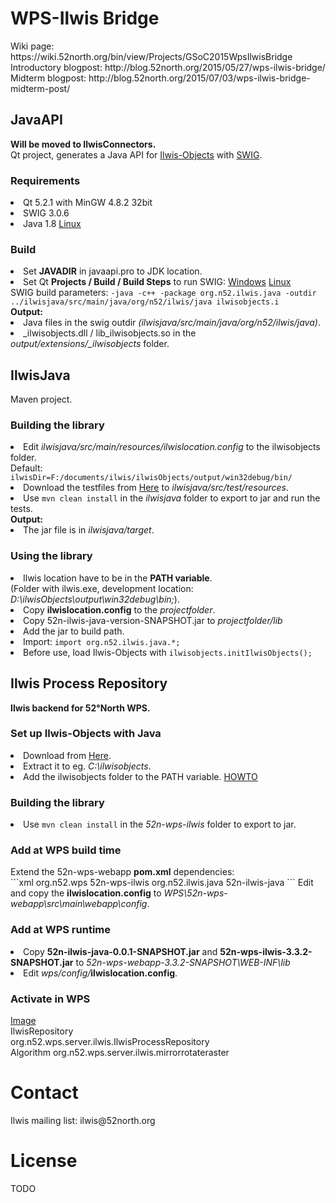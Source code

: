 <h1>WPS-Ilwis Bridge</h1>
Wiki page: https://wiki.52north.org/bin/view/Projects/GSoC2015WpsIlwisBridge <br>
Introductory blogpost: http://blog.52north.org/2015/05/27/wps-ilwis-bridge/ <br>
Midterm blogpost: http://blog.52north.org/2015/07/03/wps-ilwis-bridge-midterm-post/ <br>

<h2>JavaAPI</h2>
<b>Will be moved to IlwisConnectors.</b><br>
Qt project, generates a Java API for <a href="https://github.com/52North/IlwisCore">Ilwis-Objects</a> with <a href="http://www.swig.org/">SWIG</a>.
<h3>Requirements</h3>
<li>Qt 5.2.1 with MinGW 4.8.2 32bit</li>
<li>SWIG 3.0.6</li>
<li>Java 1.8 <a href=http://www.webupd8.org/2014/03/how-to-install-oracle-java-8-in-debian.html>Linux</a></li>
<h3>Build</h3>
<li>Set <b>JAVADIR</b> in javaapi.pro to JDK location.
<li>Set Qt <b>Projects / Build / Build Steps</b> to run SWIG:
<a href="https://drive.google.com/open?id=0B0bWmJJYoWIpNXo2TGhMZWdzcDQ">Windows</a> <a href=https://drive.google.com/open?id=0B0bWmJJYoWIpRjV0NGVuRThiRDQ>Linux</a></li>
SWIG build parameters: <code>-java -c++ -package org.n52.ilwis.java -outdir ../ilwisjava/src/main/java/org/n52/ilwis/java ilwisobjects.i</code><br>
<b>Output:</b>
<li>Java files in the swig outdir <i>(ilwisjava/src/main/java/org/n52/ilwis/java)</i>.
<li>_ilwisobjects.dll / lib_ilwisobjects.so in the <i>output/extensions/_ilwisobjects</i> folder.

<h2>IlwisJava</h2>
Maven project.
<h3>Building the library</h3>
<li>Edit <i>ilwisjava/src/main/resources/ilwislocation.config</i> to the ilwisobjects folder.</li>
Default: <code>ilwisDir=F:/documents/ilwis/ilwisObjects/output/win32debug/bin/</code>
<li>Download the testfiles from <a href="https://docs.google.com/uc?id=0B0bWmJJYoWIpR2VuWmRYdUlFSkk&export=download">Here</a> to <i>ilwisjava/src/test/resources</i>.
<li>Use <code>mvn clean install</code> in the <i>ilwisjava</i> folder to export to jar and run the tests.<br></li>
<b>Output:</b>
<li>The jar file is in <i>ilwisjava/target</i>.</li>
<h3>Using the library</h3>
<li>Ilwis location have to be in the <b>PATH variable</b>.<br>(Folder with ilwis.exe, development location: <i>D:\ilwisObjects\output\win32debug\bin;</i>).<br></li>
<li>Copy <b>ilwislocation.config</b> to the <i>projectfolder</i>.
<li>Copy 52n-ilwis-java-version-SNAPSHOT.jar to <i>projectfolder/lib</i></li>
<li>Add the jar to build path.</li>
<li>Import: <code>import org.n52.ilwis.java.*;</code></li>
<li>Before use, load Ilwis-Objects with <code>ilwisobjects.initIlwisObjects();</code><br>

<h2>Ilwis Process Repository</h2>
<b>Ilwis backend for 52°North WPS.</b>
<h3>Set up Ilwis-Objects with Java</h3>
<li>Download from <a href="https://drive.google.com/open?id=0B0bWmJJYoWIpYS1rdWVkbUJnS3c">Here</a>.</li>
<li>Extract it to eg. <i>C:\ilwisobjects</i>.</li>
<li>Add the ilwisobjects folder to the PATH variable. <a href="http://www.computerhope.com/issues/ch000549.htm">HOWTO</a></li>
<h3>Building the library</h3>
<li>Use <code>mvn clean install</code> in the <i>52n-wps-ilwis</i> folder to export to jar.<br></li>
<h3>Add at WPS build time</h3>
Extend the 52n-wps-webapp <b>pom.xml</b> dependencies:<br>
```xml
<!-- Ilwis dependency -->
		<dependency> 
			<groupId>org.n52.wps</groupId>
			<artifactId>52n-wps-ilwis</artifactId>
		</dependency>
		<dependency>
			<groupId>org.n52.ilwis.java</groupId>
			<artifactId>52n-ilwis-java</artifactId>
		</dependency>
```
Edit and copy the <b>ilwislocation.config</b> to <i>WPS\52n-wps-webapp\src\main\webapp\config</i>.
<h3>Add at WPS runtime</h3>
<li>Copy <b>52n-ilwis-java-0.0.1-SNAPSHOT.jar</b> and <b>52n-wps-ilwis-3.3.2-SNAPSHOT.jar</b> to <i>52n-wps-webapp-3.3.2-SNAPSHOT\WEB-INF\lib</i></li>
<li>Edit <i>wps/config/</i><b>ilwislocation.config</b>.</li>
<h3>Activate in WPS</h3>
<a href="https://drive.google.com/open?id=0B0bWmJJYoWIpQXA0WkxkNlNxMXM">Image</a><br>
IlwisRepository<br>
org.n52.wps.server.ilwis.IlwisProcessRepository<br>
Algorithm	org.n52.wps.server.ilwis.mirrorrotateraster<br>

<h1>Contact</h1>
Ilwis mailing list: ilwis@52north.org

<h1>License</h1>
TODO

